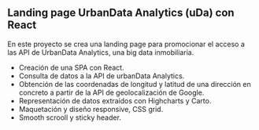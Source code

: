 ## Landing page UrbanData Analytics (uDa) con React

En este proyecto se crea una landing page para promocionar el acceso a las API de UrbanData Analytics, una big data inmobiliaria. 
 * Creación de una SPA con React.
 * Consulta de datos a la API de urbanData Analytics.
 * Obtención de las coordenadas de longitud y latitud de una dirección en concreto a partir de la API de geolocalización de Google.
 * Representación de datos extraídos con Highcharts y Carto.
 * Maquetación y diseño responsive, CSS grid.
 * Smooth scrooll y sticky header.
